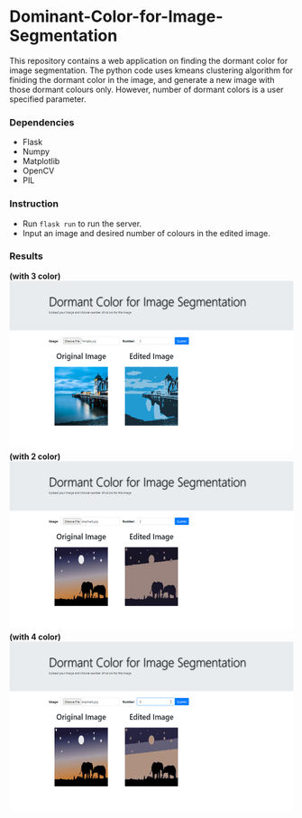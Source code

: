 # Dominant-Color-for-Image-Segmentation
This repository contains a web application on finding the dormant color for image segmentation. The python code uses kmeans clustering algorithm for finiding the dormant color in the image, and generate a new image with those dormant colours only. However, number of dormant colors is a user specified parameter.

### Dependencies
  * Flask
  * Numpy
  * Matplotlib
  * OpenCV
  * PIL
  
### Instruction
  * Run `flask run` to run the server. 
  * Input an image and desired number of colours in the edited image.
  
### Results

<b> (with 3 color) </b>
<br/>
<img src="./results/res1.png" height="300" width="600">
<br>
<b> (with 2 color) </b>
<img src="./results/res2.png" height="300" width="600">
<br>
<b> (with 4 color) </b>
<img src="./results/res3.png" height="300" width="600">

